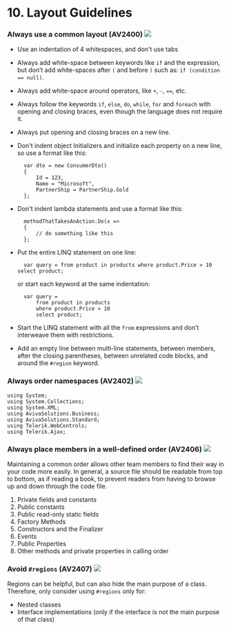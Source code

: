 <!--
NOTE: Requires Markdown Extra. See http://michelf.ca/projects/php-markdown/extra/
 --> 

# 10. Layout Guidelines

### <a name="av2400"></a> Always use a common layout (AV2400) ![](images/1.png)

- Use an indentation of 4 whitespaces, and don't use tabs

- Always add white-space between keywords like `if` and the expression, but don’t add white-spaces after `(` and before `)` such as: `if (condition == null)`.

- Always add white-space around operators, like `+`, `-`, `==`, etc.

- Always follow the keywords `if`, `else`, `do`, `while`, `for` and `foreach` with opening and closing braces, even though the language does not require it. 

- Always put opening and closing braces on a new line.

- Don't indent object Initializers and initialize each property on a new line, so use a format like this: 
	
		var dto = new ConsumerDto()
		{  
			Id = 123,  
			Name = "Microsoft",  
			PartnerShip = PartnerShip.Gold
		};

- Don't indent lambda statements and use a format like this:

		methodThatTakesAnAction.Do(x =>
		{ 
			// do something like this 
		};

- Put the entire LINQ statement on one line:
		
		var query = from product in products where product.Price > 10 select product;

    or start each keyword at the same indentation:
	
		var query =  
		    from product in products  
		    where product.Price > 10  
		    select product;

- Start the LINQ statement with all the `from` expressions and don't interweave them with restrictions.

- Add an empty line between multi-line statements, between members, after the closing parentheses, between unrelated code blocks, and around the `#region` keyword.


### <a name="av2402"></a> Always order namespaces (AV2402) ![](images/3.png)

	using System;
	using System.Collections;
	using System.XML;
	using AvivaSolutions.Business;
	using AvivaSolutions.Standard;
	using Telerik.WebControls;
	using Telerik.Ajax;

### <a name="av2406"></a> Always place members in a well-defined order  (AV2406) ![](images/1.png)
Maintaining a common order allows other team members to find their way in your code more easily. In general, a source file should be readable from top to bottom, as if reading a book, to prevent readers from having to browse up and down through the code file.

1. Private fields and constants
2. Public constants
3. Public read-only static fields
4. Factory Methods
5. Constructors and the Finalizer
6. Events 
7. Public Properties
8. Other methods and private properties in calling order

### <a name="av2407"></a> Avoid `#regions` (AV2407) ![](images/1.png)
Regions can be helpful, but can also hide the main purpose of a class. Therefore, only consider using `#regions` only for:

- Nested classes
- Interface implementations (only if the interface is not the main purpose of that class)
